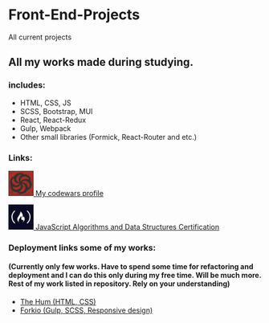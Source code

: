 # Front-End-Projects
All current projects
## All my works made during studying.
### includes:
- HTML, CSS, JS
- SCSS, Bootstrap, MUI
- React, React-Redux
- Gulp, Webpack
- Other small libraries (Formick, React-Router and etc.)
### Links:
<a href='https://www.codewars.com/users/qmorphq'><img src='/source/images/codewars.jpg' width='50px' alt='codewars image'>
My codewars profile</a>

<a href='https://www.freecodecamp.org/certification/fcc29053449-69ef-4265-b994-7857eafd1e9d/javascript-algorithms-and-data-structures'><img src='/source/images/freecodecamp.jpg' width='50px' alt='freecodecamp image'>
JavaScript Algorithms and Data Structures Certification</a>
### Deployment links some of my works:
#### (Currently only few works. Have to spend some time for refactoring and deployment and I can do this only during my free time. Will be much more. Rest of my work listed in repository. Rely on your understanding)
- [The Hum (HTML, CSS)](https://ham-chi.vercel.app/)
- [Forkio (Gulp, SCSS, Responsive design)](https://forkio-sage.vercel.app/)
